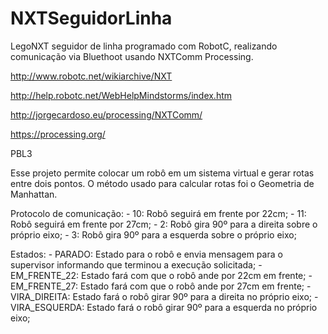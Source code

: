 ﻿# NXTSeguidorLinha
LegoNXT seguidor de linha programado com RobotC, realizando comunicação via Bluethoot usando NXTComm Processing.

http://www.robotc.net/wikiarchive/NXT

http://help.robotc.net/WebHelpMindstorms/index.htm

http://jorgecardoso.eu/processing/NXTComm/

https://processing.org/


PBL3

Esse projeto permite colocar um robô em um sistema virtual e gerar rotas entre dois pontos.
O método usado para calcular rotas foi o Geometria de Manhattan.

Protocolo  de comunicação:
	- 10: Robô seguirá em frente por 22cm;
	- 11: Robô seguirá em frente por 27cm;
	- 2: Robô gira 90º para a direita sobre o próprio eixo;
	- 3: Robô gira 90º para a esquerda sobre o próprio eixo;

Estados:
	- PARADO: Estado para o robô e envia mensagem para o supervisor informando que terminou a execução solicitada;
	- EM_FRENTE_22: Estado fará com que o robô ande por 22cm em frente;
	- EM_FRENTE_27: Estado fará com que o robô ande por 27cm em frente; 
	- VIRA_DIREITA: Estado fará o robô girar 90º para a direita no próprio eixo;
	- VIRA_ESQUERDA: Estado fará o robô girar 90º para a esquerda no próprio eixo;